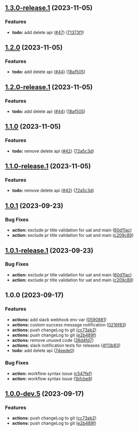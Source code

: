 ## [1.3.0-release.1](https://github.com/surendra-wal/todo-api/compare/v1.2.0...v1.3.0-release.1) (2023-11-05)


### Features

* **todo:** add delete api ([#47](https://github.com/surendra-wal/todo-api/issues/47)) ([71373f1](https://github.com/surendra-wal/todo-api/commit/71373f19e5bbe213170c18988f04bde6f9cc1e3b))

## [1.2.0](https://github.com/surendra-wal/todo-api/compare/v1.1.0...v1.2.0) (2023-11-05)


### Features

* **todo:** add delete api ([#44](https://github.com/surendra-wal/todo-api/issues/44)) ([18af505](https://github.com/surendra-wal/todo-api/commit/18af505d9f84617602371197cddba5d2112e4f9d))

## [1.2.0-release.1](https://github.com/surendra-wal/todo-api/compare/v1.1.0...v1.2.0-release.1) (2023-11-05)


### Features

* **todo:** add delete api ([#44](https://github.com/surendra-wal/todo-api/issues/44)) ([18af505](https://github.com/surendra-wal/todo-api/commit/18af505d9f84617602371197cddba5d2112e4f9d))

## [1.1.0](https://github.com/surendra-wal/todo-api/compare/v1.0.1...v1.1.0) (2023-11-05)


### Features

* **todo:** remove delete api ([#42](https://github.com/surendra-wal/todo-api/issues/42)) ([72a5c3d](https://github.com/surendra-wal/todo-api/commit/72a5c3ded2f0f83fa82a4b20d3146d240b15baad))

## [1.1.0-release.1](https://github.com/surendra-wal/todo-api/compare/v1.0.1...v1.1.0-release.1) (2023-11-05)


### Features

* **todo:** remove delete api ([#42](https://github.com/surendra-wal/todo-api/issues/42)) ([72a5c3d](https://github.com/surendra-wal/todo-api/commit/72a5c3ded2f0f83fa82a4b20d3146d240b15baad))

## [1.0.1](https://github.com/surendra-wal/todo-api/compare/v1.0.0...v1.0.1) (2023-09-23)


### Bug Fixes

* **action:** exclude pr title validation for uat and main ([60d11ac](https://github.com/surendra-wal/todo-api/commit/60d11ac0169ae8065414afbca78ff96ad1488ea3))
* **action:** exclude pr title validation for uat and main ([c209c89](https://github.com/surendra-wal/todo-api/commit/c209c8973964d77c8be57d670df0158ddd1a014e))

## [1.0.1-release.1](https://github.com/surendra-wal/todo-api/compare/v1.0.0...v1.0.1-release.1) (2023-09-23)


### Bug Fixes

* **action:** exclude pr title validation for uat and main ([60d11ac](https://github.com/surendra-wal/todo-api/commit/60d11ac0169ae8065414afbca78ff96ad1488ea3))
* **action:** exclude pr title validation for uat and main ([c209c89](https://github.com/surendra-wal/todo-api/commit/c209c8973964d77c8be57d670df0158ddd1a014e))

## 1.0.0 (2023-09-17)


### Features

* **actions:** add slack webhook env var ([0590881](https://github.com/surendra-wal/todo-api/commit/05908810f233ff6b40f2f5fef80025515e0fee2d))
* **actions:** custom success message notification ([0216f83](https://github.com/surendra-wal/todo-api/commit/0216f83cf158020c45842d04ab955bba84355568))
* **actions:** push changeLog to git ([cc73ab2](https://github.com/surendra-wal/todo-api/commit/cc73ab2a67f0bd78d23aa04141e4f762d3e541aa))
* **actions:** push changeLog to git ([e2b489f](https://github.com/surendra-wal/todo-api/commit/e2b489fdc597314f29c8430141c21d41d29d1a81))
* **actions:** remove unused code ([38d4fd7](https://github.com/surendra-wal/todo-api/commit/38d4fd7528e3cb3fc6d71a8bcbe271cfe7c23f63))
* **actions:** slack notification tests for releases ([4f13b83](https://github.com/surendra-wal/todo-api/commit/4f13b83a70afb03a1117e4f6639a9f04159a3999))
* **todo:** add delete api ([74eede0](https://github.com/surendra-wal/todo-api/commit/74eede02c846faff0719dcd816b1ee2d584f7b58))


### Bug Fixes

* **action:** workflow syntax issue ([c547fef](https://github.com/surendra-wal/todo-api/commit/c547fef3579c72b90a05a827e9f76d2e1c539b11))
* **action:** workflow syntax issue ([1bfcbe8](https://github.com/surendra-wal/todo-api/commit/1bfcbe83575745402776f2b93ff4b0d8d495f108))

## [1.0.0-dev.5](https://github.com/surendra-wal/todo-api/compare/v1.0.0-dev.4...v1.0.0-dev.5) (2023-09-17)


### Features

* **actions:** push changeLog to git ([cc73ab2](https://github.com/surendra-wal/todo-api/commit/cc73ab2a67f0bd78d23aa04141e4f762d3e541aa))
* **actions:** push changeLog to git ([e2b489f](https://github.com/surendra-wal/todo-api/commit/e2b489fdc597314f29c8430141c21d41d29d1a81))
